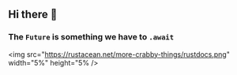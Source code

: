 ## Hi there 👋

### The `Future` is something we have to `.await`
<img src="https://rustacean.net/more-crabby-things/rustdocs.png" width="5%" height="5% />

<!--
**floscodes/floscodes** is a ✨ _special_ ✨ repository because its `README.md` (this file) appears on your GitHub profile.

Here are some ideas to get you started:

- 🔭 I’m currently working on ...
- 🌱 I’m currently learning ...
- 👯 I’m looking to collaborate on ...
- 🤔 I’m looking for help with ...
- 💬 Ask me about ...
- 📫 How to reach me: ...
- 😄 Pronouns: ...
- ⚡ Fun fact: ...
-->
